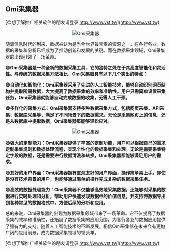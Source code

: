 ## **Omi采集器**

[😍想了解推广相关软件的朋友请登录 http://www.vst.tw](http://www.vst.tw)

 <center><img src="https://vst.tw/MP4/tuiguang/png/4.png" alt="Omi采集器"></center>

随着信息时代的到来，数据被认为是当今世界最宝贵的资源之一。在各行各业，数据的采集和分析已经成为了推动创新和发展的关键。而在数据采集领域，Omi采集器的出现引领了一场革命。

**😄Omi采集器是一种全新的数据采集工具，它的独特之处在于其高度智能化和灵活性。与传统的数据采集方法相比，Omi采集器具有以下几个突出的特点：**

**😄自动化和智能化：Omi采集器采用了先进的人工智能技术，能够自动识别网页结构并提取所需数据，大大提高了数据采集的效率和准确性。用户只需简单设置采集任务，Omi采集器就能够自动完成数据的收集，无需人工干预。**

**😄多样化的采集方式：Omi采集器支持多种数据采集方式，包括网页采集、API采集、数据库采集等，满足了不同场景下的数据需求。无论是采集网页上的信息，还是从数据库中提取数据，Omi采集器都能够轻松应对。**

 <center><img src="https://vst.tw/MP4/tuiguang/png/8.png" alt="Omi采集器"></center>

**😄强大的定制能力：Omi采集器提供了丰富的定制功能，用户可以根据自己的需求定制采集规则和数据处理流程，实现个性化的数据采集和处理。无论是需要采集特定字段的数据，还是需要进行数据清洗和转换，Omi采集器都能够满足用户的需求。**

**😄友好的用户界面：Omi采集器拥有直观友好的用户界面，操作简单易上手。即使是没有技术背景的用户，也能够通过简单的操作完成复杂的数据采集任务。**

**😄高效的数据处理能力：Omi采集器不仅能够高效地采集数据，还能够对采集的数据进行实时处理和分析，帮助用户快速发现数据中的价值信息，并支持将数据导出到各种常见的数据格式中，方便后续的分析和应用。**

总的来说，Omi采集器的出现为数据采集领域带来了一场革命。它不仅提高了数据采集的效率和准确性，还拓展了数据采集的应用范围，为各行各业的数据应用提供了强有力的支持。随着人工智能技术的不断发展，相信Omi采集器在未来会有更加广阔的应用前景，成为数据采集领域的领头羊。

[😍想了解推广相关软件的朋友请登录 http://www.vst.tw](http://www.vst.tw)



